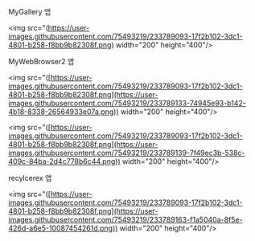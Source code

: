 
MyGallery 앱

<img src="(https://user-images.githubusercontent.com/75493219/233789093-17f2b102-3dc1-4801-b258-f8bb9b82308f.png)  width="200" height="400"/>

MyWebBrowser2 앱

<img src="([https://user-images.githubusercontent.com/75493219/233789093-17f2b102-3dc1-4801-b258-f8bb9b82308f.png](https://user-images.githubusercontent.com/75493219/233789133-74945e93-b142-4b18-8338-26564933e07a.png))  width="200" height="400"/>                

<img src="([https://user-images.githubusercontent.com/75493219/233789093-17f2b102-3dc1-4801-b258-f8bb9b82308f.png](https://user-images.githubusercontent.com/75493219/233789139-7f49ec3b-538c-409c-84ba-2d4c778b6c44.png))  width="200" height="400"/>

recylcerex 앱

<img src="([https://user-images.githubusercontent.com/75493219/233789093-17f2b102-3dc1-4801-b258-f8bb9b82308f.png](https://user-images.githubusercontent.com/75493219/233789163-f1a5040a-8f5e-426d-a6e5-10087454261d.png))  width="200" height="400"/>

